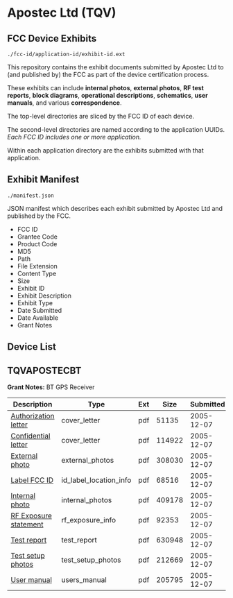 # Apostec Ltd (TQV)
## FCC Device Exhibits

```
./fcc-id/application-id/exhibit-id.ext
```

This repository contains the exhibit documents submitted by Apostec Ltd to (and published by) the FCC as part of the device certification process.

These exhibits can include **internal photos**, **external photos**, **RF test reports**, **block diagrams**, **operational descriptions**, **schematics**, **user manuals**, and various **correspondence**.

The top-level directories are sliced by the FCC ID of each device.

The second-level directories are named according to the application UUIDs. *Each FCC ID includes one or more application.*

Within each application directory are the exhibits submitted with that application. 

## Exhibit Manifest

```
./manifest.json
```

JSON manifest which describes each exhibit submitted by Apostec Ltd and published by the FCC.

- FCC ID
- Grantee Code
- Product Code
- MD5
- Path
- File Extension
- Content Type
- Size
- Exhibit ID
- Exhibit Description
- Exhibit Type
- Date Submitted
- Date Available
- Grant Notes

## Device List
## TQVAPOSTECBT
**Grant Notes:** BT GPS Receiver

| Description | Type | Ext | Size | Submitted | Available |
| ----------- | ---- | --- | ---- | --------- | --------- |
| [Authorization letter](TQVAPOSTECBT/7bd4bf80b83bb311a730881a7a0ff8c3/609414.pdf) | cover_letter | pdf | 51135 | 2005-12-07 | 2005-12-07 |
| [Confidential letter](TQVAPOSTECBT/7bd4bf80b83bb311a730881a7a0ff8c3/609415.pdf) | cover_letter | pdf | 114922 | 2005-12-07 | 2005-12-07 |
| [External photo](TQVAPOSTECBT/7bd4bf80b83bb311a730881a7a0ff8c3/609420.pdf) | external_photos | pdf | 308030 | 2005-12-07 | 2005-12-07 |
| [Label FCC ID](TQVAPOSTECBT/7bd4bf80b83bb311a730881a7a0ff8c3/609422.pdf) | id_label_location_info | pdf | 68516 | 2005-12-07 | 2005-12-07 |
| [Internal photo](TQVAPOSTECBT/7bd4bf80b83bb311a730881a7a0ff8c3/609421.pdf) | internal_photos | pdf | 409178 | 2005-12-07 | 2005-12-07 |
| [RF Exposure statement](TQVAPOSTECBT/7bd4bf80b83bb311a730881a7a0ff8c3/609424.pdf) | rf_exposure_info | pdf | 92353 | 2005-12-07 | 2005-12-07 |
| [Test report](TQVAPOSTECBT/7bd4bf80b83bb311a730881a7a0ff8c3/609426.pdf) | test_report | pdf | 630948 | 2005-12-07 | 2005-12-07 |
| [Test setup photos](TQVAPOSTECBT/7bd4bf80b83bb311a730881a7a0ff8c3/609423.pdf) | test_setup_photos | pdf | 212669 | 2005-12-07 | 2005-12-07 |
| [User manual](TQVAPOSTECBT/7bd4bf80b83bb311a730881a7a0ff8c3/609425.pdf) | users_manual | pdf | 205795 | 2005-12-07 | 2005-12-07 |

